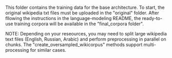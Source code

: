 This folder contains the training data for the base architecture.
To start, the original wikipedia txt files must be uploaded in the "original" folder.
After fllowing the instructions in the language-modeling README, the ready-to-use training corpora will be available in the "final_corpora folder".

NOTE: Depending on your reseources, you may need to split large wikipedia text files (English, Russian, Arabic) and perform preprocessing in parallel on chunks.
The "create_oversampled_wikicorpus" methods support multi-processing for similar cases.